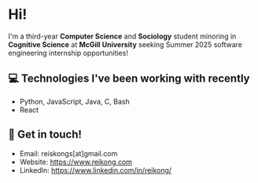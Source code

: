 # Hi!

I'm a third-year **Computer Science** and **Sociology** student minoring in **Cognitive Science** at **McGill University** seeking Summer 2025 software engineering internship opportunities!

## 💻  Technologies I've been working with recently
- Python, JavaScript, Java, C, Bash
- React

## 📧  Get in touch!

- Email: reiskongs[at]gmail.com
- Website: https://www.reikong.com
- LinkedIn: https://www.linkedin.com/in/reikong/

